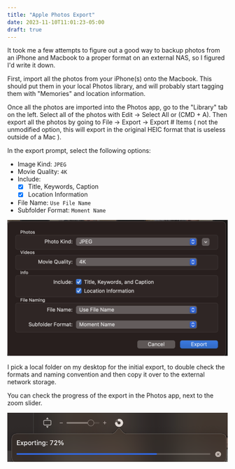 ```yaml
---
title: "Apple Photos Export"
date: 2023-11-10T11:01:23-05:00
draft: true
---
```


It took me a few attempts to figure out a good way to backup photos from an iPhone and Macbook to a proper format on an external NAS, so I figured I'd write it down.

First, import all the photos from your iPhone(s) onto the Macbook. This should put them in your local Photos library, and will probably start tagging them with "Memories" and location information.

Once all the photos are imported into the Photos app, go to the "Library" tab on the left. Select all of the photos with Edit -> Select All or (CMD + A). Then export all the photos by going to File -> Export -> Export # Items ( not the unmodified option, this will export in the original HEIC format that is useless outside of a Mac ).

In the export prompt, select the following options:

* Image Kind: `JPEG`
* Movie Quality: `4K`
* Include:
    * [x] Title, Keywords, Caption
    * [x] Location Information
* File Name: `Use File Name`
* Subfolder Format: `Moment Name`

![prompt](export-prompt.png)

I pick a local folder on my desktop for the initial export, to double check the formats and naming convention and then copy it over to the external network storage.

You can check the progress of the export in the Photos app, next to the zoom slider.

![progress](progress.png)